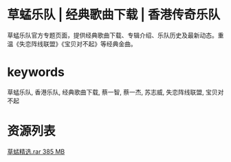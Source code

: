 # 草蜢乐队 | 经典歌曲下载 | 香港传奇乐队

 草蜢乐队官方专题页面，提供经典歌曲下载、专辑介绍、乐队历史及最新动态。重温《失恋阵线联盟》《宝贝对不起》等经典金曲。

# keywords

 草蜢乐队, 香港乐队, 经典歌曲下载, 蔡一智, 蔡一杰, 苏志威, 失恋阵线联盟, 宝贝对不起

# 资源列表

[草蜢精选.rar 385 MB](https://grasshopper-resource.netlify.app/)
